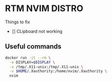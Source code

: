 # RTM NVIM DISTRO

Things to fix

- [] CLipboard not working

## Useful commands

```bash
docker run -it --rm \
  -e DISPLAY=$DISPLAY \
  -v /tmp/.X11-unix:/tmp/.X11-unix \
  -v $HOME/.Xauthority:/home/nvim/.Xauthority \
  nvim
```

